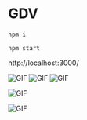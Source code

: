 # GDV

```npm i```

```npm start```

http://localhost:3000/


![GIF](/Screenshots/world.png)
![GIF](/Screenshots/selectAxesZoom.png)
![GIF](/Screenshots/AxesZoom.png)

![GIF](/Screenshots/selectChina.png)




![GIF](https://camo.githubusercontent.com/4e07a7d190ed9d3a622bbf33f2c80f1a31f7d7fb/68747470733a2f2f33382e6d656469612e74756d626c722e636f6d2f74756d626c725f6d32776b70383937725931727072786b726f315f3530302e676966)
